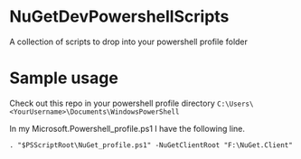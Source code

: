 # NuGetDevPowershellScripts
A collection of scripts to drop into your powershell profile folder

# Sample usage

Check out this repo in your powershell profile directory `C:\Users\<YourUsername>\Documents\WindowsPowerShell`

In my Microsoft.Powershell_profile.ps1 I have the following line. 

```
. "$PSScriptRoot\NuGet_profile.ps1" -NuGetClientRoot "F:\NuGet.Client"
```
